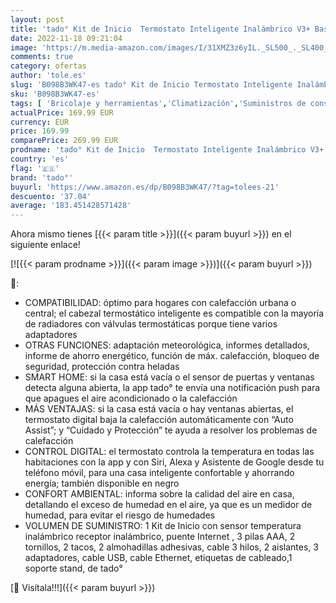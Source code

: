 ```yaml
---
layout: post
title: 'tado° Kit de Inicio  Termostato Inteligente Inalámbrico V3+ Base ad hoc Incluida  Control Inteligente de Calefacción  Diseñado en Alemania  Compatible con Alexa  Siri y Asistente de Google'
date: 2022-11-18 09:21:04
image: 'https://m.media-amazon.com/images/I/31XMZ3z6yIL._SL500_._SL400_.jpg'
comments: true
category: ofertas
author: 'tole.es'
slug: 'B098B3WK47-es tado° Kit de Inicio Termostato Inteligente Inalámbrico V3+...'
sku: 'B098B3WK47-es'
tags: [ 'Bricolaje y herramientas','Climatización','Suministros de construcción','Termostatos','Termostatos y accesorios','alexa','tado°','🇪🇸', ]
actualPrice: 169.99 EUR
currency: EUR
price: 169.99
comparePrice: 269.99 EUR
prodname: 'tado° Kit de Inicio  Termostato Inteligente Inalámbrico V3+ Base ad hoc Incluida  Control Inteligente de Calefacción  Diseñado en Alemania  Compatible con Alexa  Siri y Asistente de Google'
country: 'es'
flag: '🇪🇸'
brand: 'tado°'
buyurl: 'https://www.amazon.es/dp/B098B3WK47/?tag=tolees-21'
descuento: '37.04'
average: '183.451428571428'
---
```


Ahora mismo tienes [{{< param title >}}]({{< param buyurl >}}) en el siguiente enlace!

[![{{< param prodname >}}]({{< param image >}})]({{< param buyurl >}})

🔎:

- COMPATIBILIDAD: óptimo para hogares con calefacción urbana o central; el cabezal termostático inteligente es compatible con la mayoría de radiadores con válvulas termostáticas porque tiene varios adaptadores
- OTRAS FUNCIONES: adaptación meteorológica, informes detallados, informe de ahorro energético, función de máx. calefacción, bloqueo de seguridad, protección contra heladas
- SMART HOME: si la casa está vacía o el sensor de puertas y ventanas detecta alguna abierta, la app tado° te envía una notificación push para que apagues el aire acondicionado o la calefacción
- MÁS VENTAJAS: si la casa está vacía o hay ventanas abiertas, el termostato digital baja la calefacción automáticamente con “Auto Assist”; y “Cuidado y Protección” te ayuda a resolver los problemas de calefacción
- CONTROL DIGITAL: el termostato controla la temperatura en todas las habitaciones con la app y con Siri, Alexa y Asistente de Google desde tu teléfono móvil, para una casa inteligente confortable y ahorrando energía; también disponible en negro
- CONFORT AMBIENTAL: informa sobre la calidad del aire en casa, detallando el exceso de humedad en el aire, ya que es un medidor de humedad, para evitar el riesgo de humedades
- VOLUMEN DE SUMINISTRO: 1 Kit de Inicio con sensor temperatura inalámbrico receptor inalámbrico, puente Internet , 3 pilas AAA, 2 tornillos, 2 tacos, 2 almohadillas adhesivas, cable 3 hilos, 2 aislantes, 3 adaptadores, cable USB, cable Ethernet, etiquetas de cableado,1 soporte stand, de tado°

[🛒 Visítala!!!]({{< param buyurl >}})
